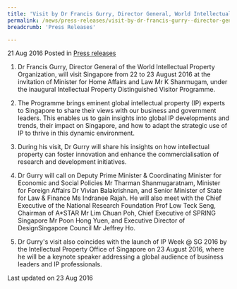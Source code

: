 ```yaml
---
title: 'Visit by Dr Francis Gurry, Director General, World Intellectual Property Organization'
permalink: /news/press-releases/visit-by-dr-francis-gurry--director-general--world-intellectual-
breadcrumb: 'Press Releases'

---
```



21 Aug 2016 Posted in [Press releases](/news/press-releases)

1. Dr Francis Gurry, Director General of the World Intellectual Property Organization, will visit Singapore from 22 to 23 August 2016 at the invitation of Minister for Home Affairs and Law Mr K Shanmugam, under the inaugural Intellectual Property Distinguished Visitor Programme.

 

2. The Programme brings eminent global intellectual property (IP) experts to Singapore to share their views with our business and government leaders. This enables us to gain insights into global IP developments and trends, their impact on Singapore, and how to adapt the strategic use of IP to thrive in this dynamic environment.

 

3. During his visit, Dr Gurry will share his insights on how intellectual property can foster innovation and enhance the commercialisation of research and development initiatives.

 

4. Dr Gurry will call on Deputy Prime Minister & Coordinating Minister for Economic and Social Policies Mr Tharman Shanmugaratnam, Minister for Foreign Affairs Dr Vivian Balakrishnan, and Senior Minister of State for Law & Finance Ms Indranee Rajah. He will also meet with the Chief Executive of the National Research Foundation Prof Low Teck Seng, Chairman of A*STAR Mr Lim Chuan Poh, Chief Executive of SPRING Singapore Mr Poon Hong Yuen, and Executive Director of DesignSingapore Council Mr Jeffrey Ho.

 

5. Dr Gurry's visit also coincides with the launch of IP Week @ SG 2016 by the Intellectual Property Office of Singapore on 23 August 2016, where he will be a keynote speaker addressing a global audience of business leaders and IP professionals.

<p class="right-side-updated">Last updated on 23 Aug 2016</p>

